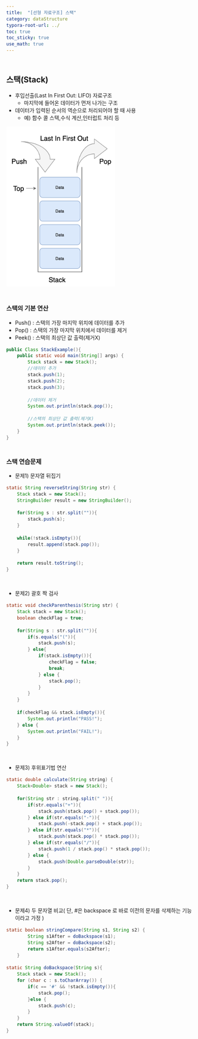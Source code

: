 ```yaml
---
title:  "[선형 자료구조] 스택"
category: dataStructure
typora-root-url: ../
toc: true
toc_sticky: true
use_math: true
---
```


## <br>스택(Stack)

- 후입선출(Last In First Out: LIFO) 자료구조
  - 마지막에 들어온 데이터가 먼저 나가는 구조
- 데이터가 입력된 순서의 역순으로 처리되어야 할 때 사용
  - 예) 함수 콜 스택,수식 계산,인터럽트 처리 등

<img src="/images/2023-11-15-algorithm-Stack/st.png" alt="st" style="zoom: 42%;" />



### <br>스택의 기본 연산

- Push() : 스택의 가장 마지막 위치에 데이터를 추가
- Pop() : 스택의 가장 마지막 위치에서 데이터를 제거
- Peek() : 스택의 최상단 값 출력(제거X)

```java
public Class StackExample(){
    public static void main(String[] args) {
        Stack stack = new Stack();
        //데이터 추가
        stack.push(1);
        stack.push(2);
        stack.push(3);

        //데이터 제거
        System.out.println(stack.pop());

        //스택의 최상단 값 출력(제거X)
        System.out.println(stack.peek());
    }
}
```



### <br>스택 연습문제

- 문제1) 문자열 뒤집기

```java
static String reverseString(String str) {
    Stack stack = new Stack();
    StringBuilder result = new StringBuilder();

    for(String s : str.split("")){
        stack.push(s);
    }

    while(!stack.isEmpty()){
        result.append(stack.pop());
    }

    return result.toString();
}
```

<br>

- 문제2) 괄호 짝 검사

```java
static void checkParenthesis(String str) {
    Stack stack = new Stack();
    boolean checkFlag = true;

    for(String s : str.split("")){
        if(s.equals("(")){
            stack.push(s);
        } else{
            if(stack.isEmpty()){
                checkFlag = false;
                break;
            } else {
                stack.pop();
            }
        }
    }
    
    if(checkFlag && stack.isEmpty()){
        System.out.println("PASS!");
    } else {
        System.out.println("FAIL!");
    }
}
```

<br>

- 문제3) 후위표기법 연산

```java
static double calculate(String string) {
    Stack<Double> stack = new Stack();

    for(String str : string.split(" ")){
        if(str.equals("+")){
            stack.push(stack.pop() + stack.pop());
        } else if(str.equals("-")){
            stack.push(-stack.pop() + stack.pop());
        } else if(str.equals("*")){
            stack.push(stack.pop() * stack.pop());
        } else if(str.equals("/")){
            stack.push(1 / stack.pop() * stack.pop());
        } else {
            stack.push(Double.parseDouble(str));
        }
    }
    return stack.pop();
}
```

<br>

- 문제4) 두 문자열 비교( 단, #은 backspace 로 바로 이전의 문자를 삭제하는 기능이라고 가정 )

```java
static boolean stringCompare(String s1, String s2) {
        String s1After = doBackspace(s1);
        String s2After = doBackspace(s2);
        return s1After.equals(s2After);
    }

static String doBackspace(String s){
    Stack stack = new Stack();
    for (char c : s.toCharArray()) {
        if(c == '#' && !stack.isEmpty()){
            stack.pop();
        }else {
            stack.push(c);
        }
    }
    return String.valueOf(stack);
}
```

 
